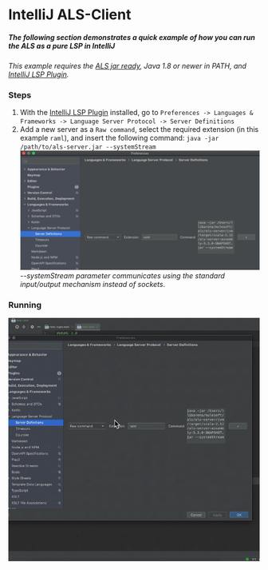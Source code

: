 # IntelliJ ALS-Client
##### The following section demonstrates a quick example of how you can run the ALS as a pure LSP in IntelliJ
_This example requires the [ALS jar ready](../../readme.md#java-generation), Java 1.8 or newer in PATH, and [IntelliJ LSP Plugin](https://plugins.jetbrains.com/plugin/10209-lsp-support)._

### Steps

1. With the [IntelliJ LSP Plugin](https://plugins.jetbrains.com/plugin/10209-lsp-support) installed, go to `Preferences -> Languages & Frameworks -> Language Server Protocol -> Server Definitions`
2. Add a new server as a `Raw command`, select the required extension (in this example `raml`), and insert the following command: `java -jar /path/to/als-server.jar --systemStream`
![IntelliJ Configuration](../../images/intellij/configuration.png)
_--systemStream parameter communicates using the standard input/output mechanism instead of sockets_.

### Running

![IntelliJ Example](../../images/intellij/up-running.gif)
